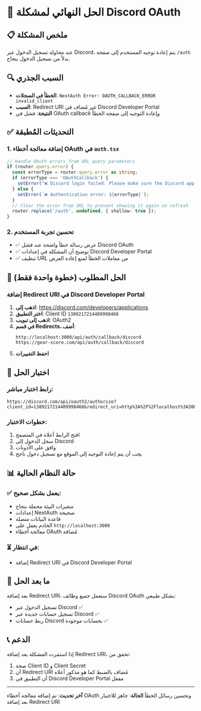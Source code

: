 # 🔧 الحل النهائي لمشكلة Discord OAuth

## 📋 ملخص المشكلة
عند محاولة تسجيل الدخول عبر Discord، يتم إعادة توجيه المستخدم إلى صفحة `/auth` بدلاً من تسجيل الدخول بنجاح.

## 🔍 السبب الجذري
- **الخطأ في السجلات**: `NextAuth Error: OAUTH_CALLBACK_ERROR invalid_client`
- **السبب**: Redirect URI غير مُضاف في Discord Developer Portal
- **النتيجة**: فشل في OAuth callback وإعادة التوجيه إلى صفحة الخطأ

## ✅ التحديثات المُطبقة

### 1. إضافة معالجة أخطاء OAuth في `auth.tsx`
```typescript
// Handle OAuth errors from URL query parameters
if (router.query.error) {
  const errorType = router.query.error as string;
  if (errorType === 'OAuthCallback') {
    setError("❌ Discord login failed. Please make sure the Discord application is properly configured with the correct redirect URI. Contact support if the problem persists.");
  } else {
    setError(`❌ Authentication error: ${errorType}`);
  }
  // Clear the error from URL to prevent showing it again on refresh
  router.replace('/auth', undefined, { shallow: true });
}
```

### 2. تحسين تجربة المستخدم
- ✅ عرض رسالة خطأ واضحة عند فشل Discord OAuth
- ✅ توضيح أن المشكلة في إعدادات Discord Developer Portal
- ✅ تنظيف URL من معاملات الخطأ لمنع إعادة العرض

## 🎯 الحل المطلوب (خطوة واحدة فقط)

### إضافة Redirect URI في Discord Developer Portal

1. **اذهب إلى**: https://discord.com/developers/applications
2. **اختر التطبيق**: Client ID `1389217214409998468`
3. **اذهب إلى تبويب**: OAuth2
4. **في قسم Redirects، أضف**:
   ```
   http://localhost:3000/api/auth/callback/discord
   https://gear-score.com/api/auth/callback/discord
   ```
5. **احفظ التغييرات**

## 🧪 اختبار الحل

### رابط اختبار مباشر:
```
https://discord.com/api/oauth2/authorize?client_id=1389217214409998468&redirect_uri=http%3A%2F%2Flocalhost%3A3000%2Fapi%2Fauth%2Fcallback%2Fdiscord&response_type=code&scope=identify+email&prompt=consent
```

### خطوات الاختبار:
1. افتح الرابط أعلاه في المتصفح
2. سجل الدخول إلى Discord
3. وافق على الأذونات
4. يجب أن يتم إعادة التوجيه إلى الموقع مع تسجيل دخول ناجح

## 📊 حالة النظام الحالية

### ✅ يعمل بشكل صحيح:
- متغيرات البيئة محملة بنجاح
- إعدادات NextAuth صحيحة
- قاعدة البيانات متصلة
- الخادم يعمل على `http://localhost:3000`
- معالجة أخطاء OAuth مُضافة

### ⏳ في انتظار:
- إضافة Redirect URI في Discord Developer Portal

## 🔄 ما بعد الحل
بعد إضافة Redirect URI، ستعمل جميع وظائف Discord OAuth بشكل طبيعي:
- تسجيل الدخول عبر Discord ✅
- تسجيل حسابات جديدة عبر Discord ✅
- ربط حسابات Discord بحسابات موجودة ✅

## 📞 الدعم
إذا استمرت المشكلة بعد إضافة Redirect URI، تحقق من:
1. صحة Client ID و Client Secret
2. أن Redirect URI مُضاف بالضبط كما هو مذكور أعلاه
3. أن التطبيق في Discord Developer Portal مفعل

---
**آخر تحديث**: تم إضافة معالجة أخطاء OAuth وتحسين رسائل الخطأ
**الحالة**: جاهز للاختبار بعد إضافة Redirect URI